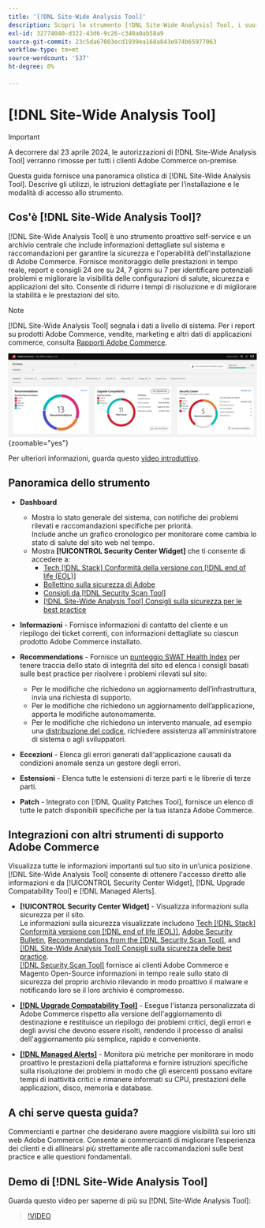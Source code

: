 ```yaml
---
title: '[!DNL Site-Wide Analysis Tool]'
description: Scopri lo strumento [!DNL Site-Wide Analysis] Tool, i suoi utilizzi, il processo di installazione e come ottenere l'accesso
exl-id: 32774040-d322-43d6-9c26-c340a0ab58a9
source-git-commit: 23c5da67003ecd1939ea168a843e974b65977063
workflow-type: tm+mt
source-wordcount: '537'
ht-degree: 0%

---
```


# [!DNL Site-Wide Analysis Tool]

>[!IMPORTANT]
>
>A decorrere dal 23 aprile 2024, le autorizzazioni di [!DNL Site-Wide Analysis Tool] verranno rimosse per tutti i clienti Adobe Commerce on-premise.

Questa guida fornisce una panoramica olistica di [!DNL Site-Wide Analysis Tool]. Descrive gli utilizzi, le istruzioni dettagliate per l’installazione e le modalità di accesso allo strumento.

## Cos&#39;è [!DNL Site-Wide Analysis Tool]?

[!DNL Site-Wide Analysis Tool] è uno strumento proattivo self-service e un archivio centrale che include informazioni dettagliate sul sistema e raccomandazioni per garantire la sicurezza e l&#39;operabilità dell&#39;installazione di Adobe Commerce. Fornisce monitoraggio delle prestazioni in tempo reale, report e consigli 24 ore su 24, 7 giorni su 7 per identificare potenziali problemi e migliorare la visibilità delle configurazioni di salute, sicurezza e applicazioni del sito. Consente di ridurre i tempi di risoluzione e di migliorare la stabilità e le prestazioni del sito.

>[!NOTE]
>
>[!DNL Site-Wide Analysis Tool] segnala i dati a livello di sistema. Per i report su prodotti Adobe Commerce, vendite, marketing e altri dati di applicazioni commerce, consulta [Rapporti Adobe Commerce](https://experienceleague.adobe.com/en/docs/commerce-admin/start/reporting/reports-menu).

![Dashboard dello strumento di analisi a livello di sito](../../assets/tools/swat-dashboard.png){zoomable="yes"}

Per ulteriori informazioni, guarda questo [video introduttivo](https://www.youtube.com/watch?v=KW2R8ki_RG4).

## Panoramica dello strumento

- **Dashboard**
   - Mostra lo stato generale del sistema, con notifiche dei problemi rilevati e raccomandazioni specifiche per priorità.<br>
Include anche un grafico cronologico per monitorare come cambia lo stato di salute del sito web nel tempo.
   - Mostra **[!UICONTROL Security Center Widget]** che ti consente di accedere a:
      - [Tech [!DNL Stack] Conformità della versione con [!DNL end of life (EOL)]](https://experienceleague.adobe.com/docs/commerce-operations/installation-guide/system-requirements.html)
      - [Bollettino sulla sicurezza di Adobe](https://helpx.adobe.com/security/security-bulletin.html)
      - [Consigli da [!DNL Security Scan Tool]](https://experienceleague.adobe.com/docs/commerce-admin/systems/security/security-scan.html)
      - [[!DNL Site-Wide Analysis Tool] Consigli sulla sicurezza per le best practice](https://experienceleague.adobe.com/docs/commerce-operations/tools/site-wide-analysis-tool/recommendations.html)

- **Informazioni** - Fornisce informazioni di contatto del cliente e un riepilogo dei ticket correnti, con informazioni dettagliate su ciascun prodotto Adobe Commerce installato.

- **Recommendations** - Fornisce un [punteggio SWAT Health Index](#swat-health-index.md) per tenere traccia dello stato di integrità del sito ed elenca i consigli basati sulle best practice per risolvere i problemi rilevati sul sito:
   - Per le modifiche che richiedono un aggiornamento dell’infrastruttura, invia una richiesta di supporto.
   - Per le modifiche che richiedono un aggiornamento dell’applicazione, apporta le modifiche autonomamente.
   - Per le modifiche che richiedono un intervento manuale, ad esempio una [distribuzione del codice](https://experienceleague.adobe.com/docs/commerce-cloud-service/user-guide/architecture/pro-develop-deploy-workflow.html#deployment-workflow), richiedere assistenza all&#39;amministratore di sistema o agli sviluppatori.

- **Eccezioni** - Elenca gli errori generati dall&#39;applicazione causati da condizioni anomale senza un gestore degli errori.

- **Estensioni** - Elenca tutte le estensioni di terze parti e le librerie di terze parti.

- **Patch** - Integrato con [!DNL Quality Patches Tool], fornisce un elenco di tutte le patch disponibili specifiche per la tua istanza Adobe Commerce.

## Integrazioni con altri strumenti di supporto Adobe Commerce

Visualizza tutte le informazioni importanti sul tuo sito in un’unica posizione. [!DNL Site-Wide Analysis Tool] consente di ottenere l&#39;accesso diretto alle informazioni e da [!UICONTROL Security Center Widget], [!DNL Upgrade Compatability Tool] e [!DNL Managed Alerts].

- **[!UICONTROL Security Center Widget]** - Visualizza informazioni sulla sicurezza per il sito.<br>
Le informazioni sulla sicurezza visualizzate includono [Tech [!DNL Stack] Conformità versione con [!DNL end of life (EOL)]](https://experienceleague.adobe.com/docs/commerce-operations/installation-guide/system-requirements.html), [Adobe Security Bulletin](https://helpx.adobe.com/security/security-bulletin.html), [Recommendations from the [!DNL Security Scan Tool]](https://experienceleague.adobe.com/docs/commerce-admin/systems/security/security-scan.html), and [[!DNL Site-Wide Analysis Tool] Consigli sulla sicurezza delle best practice](https://experienceleague.adobe.com/docs/commerce-operations/tools/site-wide-analysis-tool/recommendations.html).<br>
[[!DNL Security Scan Tool]](https://experienceleague.adobe.com/docs/commerce-admin/systems/security/security-scan.html) fornisce ai clienti Adobe Commerce e Magento Open-Source informazioni in tempo reale sullo stato di sicurezza del proprio archivio rilevando in modo proattivo il malware e notificando loro se il loro archivio è compromesso.

- [**[!DNL Upgrade Compatability Tool]**](../../upgrade/upgrade-compatibility-tool/overview.md) - Esegue l&#39;istanza personalizzata di Adobe Commerce rispetto alla versione dell&#39;aggiornamento di destinazione e restituisce un riepilogo dei problemi critici, degli errori e degli avvisi che devono essere risolti, rendendo il processo di analisi dell&#39;aggiornamento più semplice, rapido e conveniente.

- [**[!DNL Managed Alerts]**](https://support.magento.com/hc/en-us/sections/360010758472-Managed-alerts-for-Adobe-Commerce) - Monitora più metriche per monitorare in modo proattivo le prestazioni della piattaforma e fornire istruzioni specifiche sulla risoluzione dei problemi in modo che gli esercenti possano evitare tempi di inattività critici e rimanere informati su CPU, prestazioni delle applicazioni, disco, memoria e database.

## A chi serve questa guida?

Commercianti e partner che desiderano avere maggiore visibilità sui loro siti web Adobe Commerce. Consente ai commercianti di migliorare l’esperienza dei clienti e di allinearsi più strettamente alle raccomandazioni sulle best practice e alle questioni fondamentali.

## Demo di [!DNL Site-Wide Analysis Tool]

Guarda questo video per saperne di più su [!DNL Site-Wide Analysis Tool]:

>[!VIDEO](https://video.tv.adobe.com/v/344001?quality=12)
